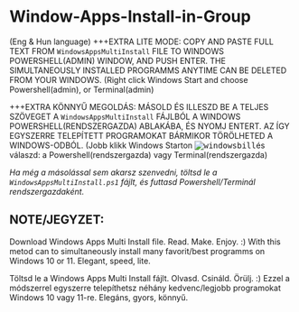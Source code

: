 # Window-Apps-Install-in-Group
(Eng & Hun language)
+++EXTRA LITE MODE:
COPY AND PASTE FULL TEXT FROM <CODE>WindowsAppsMultiInstall</CODE> FILE TO WINDOWS POWERSHELL(ADMIN) WINDOW, AND PUSH ENTER.
THE SIMULTANEOUSLY INSTALLED PROGRAMMS ANYTIME CAN BE DELETED FROM YOUR WINDOWS. (Right click Windows Start and choose Powershell(admin), or Terminal(admin)

+++EXTRA KÖNNYŰ MEGOLDÁS:
MÁSOLD ÉS ILLESZD BE A TELJES SZÖVEGET A <CODE>WindowsAppsMultiInstall</CODE> FÁJLBÓL A WINDOWS POWERSHELL(RENDSZERGAZDA) ABLAKÁBA, ÉS NYOMJ ENTERT.
AZ ÍGY EGYSZERRE TELEPÍTETT PROGRAMOKAT BÁRMIKOR TÖRÖLHETED A WINDOWS-ODBÓL. (Jobb klikk Windows Starton <kbd>![windowsbill](https://github.com/user-attachments/assets/85cd7478-4ebe-4051-98cf-bde8cbaba2d3)</kbd>és válaszd: a Powershell(rendszergazda) vagy Terminal(rendszergazda) 

<i>Ha még a másolással sem akarsz szenvedni, töltsd le a <CODE>WindowsAppsMultiInstall.ps1</CODE> fájlt, és futtasd Powershell/Terminál rendszergazdaként.</i>


NOTE/JEGYZET:
-------------

Download Windows Apps Multi Install file. Read. Make. Enjoy. :)
With this metod can to simultaneously install many favorit/best programms on Windows 10 or 11. Elegant, speed, lite. 

Töltsd le a Windows Apps Multi Install fájlt. Olvasd. Csináld. Örülj. :)
Ezzel a módszerrel egyszerre telepíthetsz néhány kedvenc/legjobb programokat Windows 10 vagy 11-re. Elegáns, gyors, könnyű.
